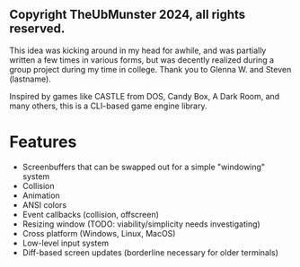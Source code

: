 ## Copyright TheUbMunster 2024, all rights reserved.

This idea was kicking around in my head for awhile, and was partially written a few times in various forms,
but was decently realized during a group project during my time in college. Thank you to Glenna W. and Steven (lastname).

Inspired by games like CASTLE from DOS, Candy Box, A Dark Room, and many others, this is a CLI-based game engine library.

# Features
* Screenbuffers that can be swapped out for a simple "windowing" system
* Collision
* Animation
* ANSI colors
* Event callbacks (collision, offscreen)
* Resizing window (TODO: viability/simplicity needs investigating)
* Cross platform (Windows, Linux, MacOS)
* Low-level input system
* Diff-based screen updates (borderline necessary for older terminals)